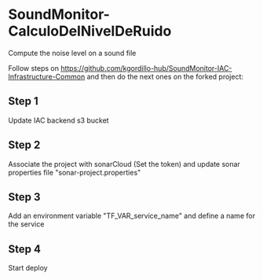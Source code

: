 # SoundMonitor-CalculoDelNivelDeRuido
Compute the noise level on a sound file

Follow steps on https://github.com/kgordillo-hub/SoundMonitor-IAC-Infrastructure-Common and then do the next ones on the forked project:

## Step 1

Update IAC backend s3 bucket

## Step 2

Associate the project with sonarCloud (Set the token) and update sonar properties file "sonar-project.properties"

## Step 3

Add an environment variable "TF_VAR_service_name" and define a name for the service

## Step 4

Start deploy
